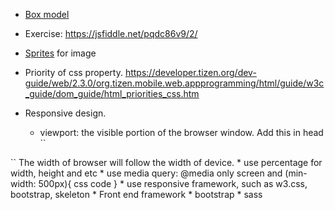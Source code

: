 * [Box model](box_model.md)

* Exercise: https://jsfiddle.net/pqdc86v9/2/

* [Sprites](sprites.md) for image

* Priority of css property. https://developer.tizen.org/dev-guide/web/2.3.0/org.tizen.mobile.web.appprogramming/html/guide/w3c_guide/dom_guide/html_priorities_css.htm

* Responsive design. 
  * viewport: the visible portion of the browser window. Add this in head 
  ``
<meta name="viewport" content="width=device-width, initial-scale=1.0">
``
  The width of browser will follow the width of device.
  * use percentage for width, height and etc
  * use media query: @media only screen and (min-width: 500px){ css code }
  * use responsive framework, such as w3.css, bootstrap, skeleton
* Front end framework
* bootstrap
* sass
